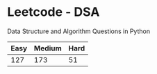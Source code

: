 # Leetcode - DSA

Data Structure and Algorithm Questions in Python

| Easy   |  Medium  | Hard |
|--------|----------|------|
|   127  |    173   |  51  |
